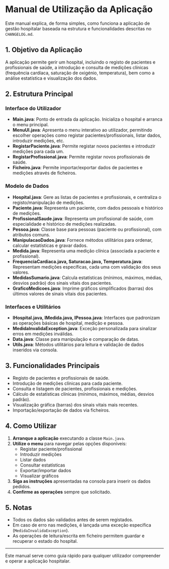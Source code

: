 # Manual de Utilização da Aplicação

Este manual explica, de forma simples, como funciona a aplicação de gestão hospitalar baseada na estrutura e funcionalidades descritas no `CHANGELOG.md`.

## 1. Objetivo da Aplicação
A aplicação permite gerir um hospital, incluindo o registo de pacientes e profissionais de saúde, a introdução e consulta de medições clínicas (frequência cardíaca, saturação de oxigénio, temperatura), bem como a análise estatística e visualização dos dados.

## 2. Estrutura Principal

### Interface do Utilizador
- **Main.java**: Ponto de entrada da aplicação. Inicializa o hospital e arranca o menu principal.
- **MenuUI.java**: Apresenta o menu interativo ao utilizador, permitindo escolher operações como registar pacientes/profissionais, listar dados, introduzir medições, etc.
- **RegistarPaciente.java**: Permite registar novos pacientes e introduzir medições para cada um.
- **RegistarProfissional.java**: Permite registar novos profissionais de saúde.
- **Ficheiro.java**: Permite importar/exportar dados de pacientes e medições através de ficheiros.

### Modelo de Dados
- **Hospital.java**: Gere as listas de pacientes e profissionais, e centraliza o registo/manipulação de medições.
- **Paciente.java**: Representa um paciente, com dados pessoais e histórico de medições.
- **ProfissionalSaude.java**: Representa um profissional de saúde, com especialidade e histórico de medições realizadas.
- **Pessoa.java**: Classe base para pessoas (paciente ou profissional), com atributos comuns.
- **ManipulacaoDados.java**: Fornece métodos utilitários para ordenar, calcular estatísticas e gravar dados.
- **Medida.java**: Representa uma medição clínica (associada a paciente e profissional).
- **FrequenciaCardiaca.java, Saturacao.java, Temperatura.java**: Representam medições específicas, cada uma com validação dos seus valores.
- **MedidasSumario.java**: Calcula estatísticas (mínimos, máximos, médias, desvios padrão) dos sinais vitais dos pacientes.
- **GraficoMedicoes.java**: Imprime gráficos simplificados (barras) dos últimos valores de sinais vitais dos pacientes.

### Interfaces e Utilitários
- **IHospital.java, IMedida.java, IPessoa.java**: Interfaces que padronizam as operações básicas de hospital, medição e pessoa.
- **MedidaInvalidaException.java**: Exceção personalizada para sinalizar erros em medições inválidas.
- **Data.java**: Classe para manipulação e comparação de datas.
- **Utils.java**: Métodos utilitários para leitura e validação de dados inseridos via consola.

## 3. Funcionalidades Principais
- Registo de pacientes e profissionais de saúde.
- Introdução de medições clínicas para cada paciente.
- Consulta e listagem de pacientes, profissionais e medições.
- Cálculo de estatísticas clínicas (mínimos, máximos, médias, desvios padrão).
- Visualização gráfica (barras) dos sinais vitais mais recentes.
- Importação/exportação de dados via ficheiros.

## 4. Como Utilizar
1. **Arranque a aplicação** executando a classe `Main.java`.
2. **Utilize o menu** para navegar pelas opções disponíveis:
   - Registar paciente/profissional
   - Introduzir medições
   - Listar dados
   - Consultar estatísticas
   - Exportar/importar dados
   - Visualizar gráficos
3. **Siga as instruções** apresentadas na consola para inserir os dados pedidos.
4. **Confirme as operações** sempre que solicitado.

## 5. Notas
- Todos os dados são validados antes de serem registados.
- Em caso de erro nas medições, é lançada uma exceção específica (`MedidaInvalidaException`).
- As operações de leitura/escrita em ficheiro permitem guardar e recuperar o estado do hospital.

---

Este manual serve como guia rápido para qualquer utilizador compreender e operar a aplicação hospitalar.
